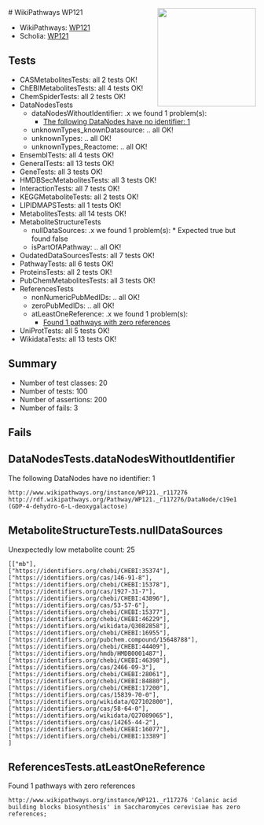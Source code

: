 <img style="float: right; width: 200px" src="https://upload.wikimedia.org/wikipedia/commons/thumb/8/83/Wplogo_with_text_500.png/640px-Wplogo_with_text_500.png" />
# WikiPathways WP121

* WikiPathways: [WP121](https://new.wikipathways.org/pathways/WP121)
* Scholia: [WP121](https://scholia.toolforge.org/wikipathways/WP121)
## Tests
* CASMetabolitesTests: all 2 tests OK!
* ChEBIMetabolitesTests: all 4 tests OK!
* ChemSpiderTests: all 2 tests OK!
* DataNodesTests
    * dataNodesWithoutIdentifier: .x we found 1 problem(s):
        * [The following DataNodes have no identifier: 1](#d2d32fa0)
    * unknownTypes_knownDatasource: .. all OK!
    * unknownTypes: .. all OK!
    * unknownTypes_Reactome: .. all OK!
* EnsemblTests: all 4 tests OK!
* GeneralTests: all 13 tests OK!
* GeneTests: all 3 tests OK!
* HMDBSecMetabolitesTests: all 3 tests OK!
* InteractionTests: all 7 tests OK!
* KEGGMetaboliteTests: all 2 tests OK!
* LIPIDMAPSTests: all 1 tests OK!
* MetabolitesTests: all 14 tests OK!
* MetaboliteStructureTests
    * nullDataSources: .x we found 1 problem(s):
            * Expected true but found false
    * isPartOfAPathway: .. all OK!
* OudatedDataSourcesTests: all 7 tests OK!
* PathwayTests: all 6 tests OK!
* ProteinsTests: all 2 tests OK!
* PubChemMetabolitesTests: all 3 tests OK!
* ReferencesTests
    * nonNumericPubMedIDs: .. all OK!
    * zeroPubMedIDs: .. all OK!
    * atLeastOneReference: .x we found 1 problem(s):
        * [Found 1 pathways with zero references](#35eb778e)
* UniProtTests: all 5 tests OK!
* WikidataTests: all 13 tests OK!


## Summary

* Number of test classes: 20
* Number of tests: 100
* Number of assertions: 200
* Number of fails: 3

## Fails

<a name="d2d32fa0" />

## DataNodesTests.dataNodesWithoutIdentifier

The following DataNodes have no identifier: 1
```
http://www.wikipathways.org/instance/WP121._r117276 http://rdf.wikipathways.org/Pathway/WP121._r117276/DataNode/c19e1 (GDP-4-dehydro-6-L-deoxygalactose)
```

<a name="919041ad" />

## MetaboliteStructureTests.nullDataSources

Unexpectedly low metabolite count: 25
```
[["mb"],
["https://identifiers.org/chebi/CHEBI:35374"],
["https://identifiers.org/cas/146-91-8"],
["https://identifiers.org/chebi/CHEBI:15378"],
["https://identifiers.org/cas/1927-31-7"],
["https://identifiers.org/chebi/CHEBI:43896"],
["https://identifiers.org/cas/53-57-6"],
["https://identifiers.org/chebi/CHEBI:15377"],
["https://identifiers.org/chebi/CHEBI:46229"],
["https://identifiers.org/wikidata/Q3082858"],
["https://identifiers.org/chebi/CHEBI:16955"],
["https://identifiers.org/pubchem.compound/15648788"],
["https://identifiers.org/chebi/CHEBI:44409"],
["https://identifiers.org/hmdb/HMDB0001487"],
["https://identifiers.org/chebi/CHEBI:46398"],
["https://identifiers.org/cas/2466-09-3"],
["https://identifiers.org/chebi/CHEBI:28061"],
["https://identifiers.org/chebi/CHEBI:84880"],
["https://identifiers.org/chebi/CHEBI:17200"],
["https://identifiers.org/cas/15839-70-0"],
["https://identifiers.org/wikidata/Q27102800"],
["https://identifiers.org/cas/58-64-0"],
["https://identifiers.org/wikidata/Q27089065"],
["https://identifiers.org/cas/14265-44-2"],
["https://identifiers.org/chebi/CHEBI:16077"],
["https://identifiers.org/chebi/CHEBI:13389"]
]
```

<a name="35eb778e" />

## ReferencesTests.atLeastOneReference

Found 1 pathways with zero references
```
http://www.wikipathways.org/instance/WP121._r117276 'Colanic acid building blocks biosynthesis' in Saccharomyces cerevisiae has zero references; 
```

